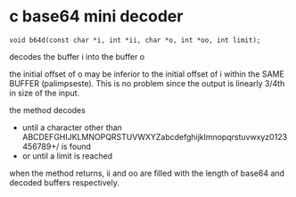 # c base64 mini decoder

```
void b64d(const char *i, int *ii, char *o, int *oo, int limit);
```

 decodes the buffer i into the buffer o
 
 the initial offset of o may be inferior to the initial offset of i within the SAME BUFFER (palimpseste).
 This is no problem since the output is linearly 3/4th in size of the input.
 
 the method decodes
 - until a character other than ABCDEFGHIJKLMNOPQRSTUVWXYZabcdefghijklmnopqrstuvwxyz0123456789+/ is found
 - or until a limit is reached

when the method returns, ii and oo are filled with the length of base64 and decoded buffers respectively.
